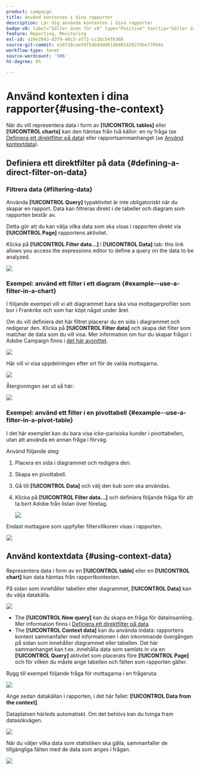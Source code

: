 ```yaml
---
product: campaign
title: Använd kontexten i dina rapporter
description: Lär dig använda kontexten i dina rapporter
badge-v8: label="Gäller även för v8" type="Positive" tooltip="Gäller även Campaign v8"
feature: Reporting, Monitoring
exl-id: a19e2843-d3f9-48c3-af72-cc1bc54f6360
source-git-commit: e34718caefdf5db4ddd61db601420274be77054e
workflow-type: tm+mt
source-wordcount: '506'
ht-degree: 0%

---
```


# Använd kontexten i dina rapporter{#using-the-context}



När du vill representera data i form av **[!UICONTROL tables]** eller **[!UICONTROL charts]** kan den hämtas från två källor: en ny fråga (se [Definiera ett direktfilter på data](#defining-a-direct-filter-on-data)) eller rapportsammanhanget (se [Använd kontextdata](#using-context-data)).

## Definiera ett direktfilter på data {#defining-a-direct-filter-on-data}

### Filtrera data {#filtering-data}

Använda **[!UICONTROL Query]** typaktivitet är inte obligatoriskt när du skapar en rapport. Data kan filtreras direkt i de tabeller och diagram som rapporten består av.

Detta gör att du kan välja vilka data som ska visas i rapporten direkt via **[!UICONTROL Page]** rapportens aktivitet.

Klicka på **[!UICONTROL Filter data...]** i **[!UICONTROL Data]** tab: this link allows you access the expressions editor to define a query on the data to be analyzed.

![](assets/reporting_filter_data_from_page.png)

### Exempel: använd ett filter i ett diagram {#example--use-a-filter-in-a-chart}

I följande exempel vill vi att diagrammet bara ska visa mottagarprofiler som bor i Frankrike och som har köpt något under året.

Om du vill definiera det här filtret placerar du en sida i diagrammet och redigerar den. Klicka på **[!UICONTROL Filter data]** och skapa det filter som matchar de data som du vill visa. Mer information om hur du skapar frågor i Adobe Campaign finns i [det här avsnittet](../../platform/using/about-queries-in-campaign.md).

![](assets/s_ncs_advuser_report_wizard_029.png)

Här vill vi visa uppdelningen efter ort för de valda mottagarna.

![](assets/reporting_graph_with_2vars.png)

Återgivningen ser ut så här:

![](assets/reporting_graph_with_2vars_preview.png)

### Exempel: använd ett filter i en pivottabell {#example--use-a-filter-in-a-pivot-table}

I det här exemplet kan du bara visa icke-parisiska kunder i pivottabellen, utan att använda en annan fråga i förväg.

Använd följande steg:

1. Placera en sida i diagrammet och redigera den.
1. Skapa en pivottabell.
1. Gå till **[!UICONTROL Data]** och välj den kub som ska användas.
1. Klicka på **[!UICONTROL Filter data...]** och definiera följande fråga för att ta bort Adobe från listan över företag.

   ![](assets/s_ncs_advuser_report_display_03.png)

Endast mottagare som uppfyller filtervillkoren visas i rapporten.

![](assets/s_ncs_advuser_report_display_04.png)

## Använd kontextdata {#using-context-data}

Representera data i form av en **[!UICONTROL table]** eller en **[!UICONTROL chart]** kan data hämtas från rapportkontexten.

På sidan som innehåller tabellen eller diagrammet, **[!UICONTROL Data]** kan du välja datakälla.

![](assets/s_ncs_advuser_report_datasource_3.png)

* The **[!UICONTROL New query]** kan du skapa en fråga för datainsamling. Mer information finns i [Definiera ett direktfilter på data](#defining-a-direct-filter-on-data).
* The **[!UICONTROL Context data]** kan du använda indata: rapportens kontext sammanfaller med informationen i den inkommande övergången på sidan som innehåller diagrammet eller tabellen. Det här sammanhanget kan t.ex. innehålla data som samlats in via en **[!UICONTROL Query]** aktivitet som placerats före **[!UICONTROL Page]** och för vilken du måste ange tabellen och fälten som rapporten gäller.

Bygg till exempel följande fråga för mottagarna i en frågeruta:

![](assets/s_ncs_advuser_report_datasource_2.png)

Ange sedan datakällan i rapporten, i det här fallet: **[!UICONTROL Data from the context]**.

Dataplatsen härleds automatiskt. Om det behövs kan du tvinga fram datasökvägen.

![](assets/s_ncs_advuser_report_datasource_4.png)

När du väljer vilka data som statistiken ska gälla, sammanfaller de tillgängliga fälten med de data som anges i frågan.

![](assets/s_ncs_advuser_report_datasource_1.png)
